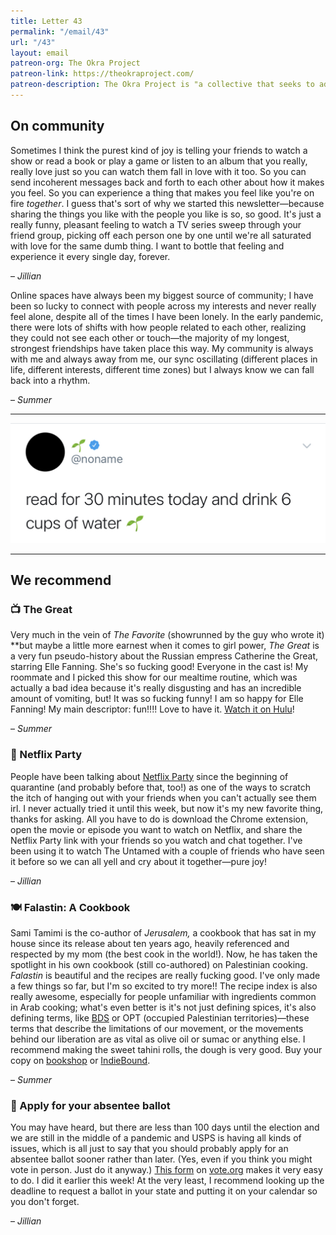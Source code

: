 ```yaml
---
title: Letter 43
permalink: "/email/43"
url: "/43"
layout: email
patreon-org: The Okra Project
patreon-link: https://theokraproject.com/
patreon-description: The Okra Project is "a collective that seeks to address the global crisis faced by Black Trans people by bringing home cooked, healthy, and culturally specific meals and resources to Black Trans People wherever we can reach them." A full session is $90—help us get there!
---
```


## On community

Sometimes I think the purest kind of joy is telling your friends to watch a show or read a book or play a game or listen to an album that you really, really love just so you can watch them fall in love with it too. So you can send incoherent messages back and forth to each other about how it makes you feel. So you can experience a thing that makes you feel like you're on fire *together*. I guess that's sort of why we started this newsletter—because sharing the things you like with the people you like is so, so good. It's just a really funny, pleasant feeling to watch a TV series sweep through your friend group, picking off each person one by one until we're all saturated with love for the same dumb thing. I want to bottle that feeling and experience it every single day, forever.

– *Jillian*

Online spaces have always been my biggest source of community; I have been so lucky to connect with people across my interests and never really feel alone, despite all of the times I have been lonely. In the early pandemic, there were lots of shifts with how people related to each other, realizing they could not see each other or touch—the majority of my longest, strongest friendships have taken place this way. My community is always with me and always away from me, our sync oscillating (different places in life, different interests, different time zones) but I always know we can fall back into a rhythm.

– *Summer*

<hr>

<a href="https://twitter.com/noname/status/1288493566377881600">
  <img src="/assets/images/tweets/43.jpeg" class="tweet">
</a>

<hr>

## We recommend

### 📺 The Great

Very much in the vein of *The Favorite* (showrunned by the guy who wrote it) **but maybe a little more earnest when it comes to girl power, *The Great* is a very fun pseudo-history about the Russian empress Catherine the Great, starring Elle Fanning. She's so fucking good! Everyone in the cast is! My roommate and I picked this show for our mealtime routine, which was actually a bad idea because it's really disgusting and has an incredible amount of vomiting, but! It was so fucking funny! I am so happy for Elle Fanning! My main descriptor: fun!!!! Love to have it. [Watch it on Hulu](https://www.hulu.com/series/the-great-238db0d4-c476-47ed-9bee-d326fd302f7d)!

– *Summer*

### 📱 Netflix Party

People have been talking about [Netflix Party](https://www.netflixparty.com) since the beginning of quarantine (and probably before that, too!) as one of the ways to scratch the itch of hanging out with your friends when you can't actually see them irl. I never actually tried it until this week, but now it's my new favorite thing, thanks for asking. All you have to do is download the Chrome extension, open the movie or episode you want to watch on Netflix, and share the Netflix Party link with your friends so you watch and chat together. I've been using it to watch The Untamed with a couple of friends who have seen it before so we can all yell and cry about it together—pure joy!

– *Jillian*

### 🍽️ Falastin: A Cookbook

Sami Tamimi is the co-author of *Jerusalem,* a cookbook that has sat in my house since its release about ten years ago, heavily referenced and respected by my mom (the best cook in the world!). Now, he has taken the spotlight in his own cookbook (still co-authored) on Palestinian cooking. *Falastin* is beautiful and the recipes are really fucking good. I've only made a few things so far, but I'm so excited to try more!! The recipe index is also really awesome, especially for people unfamiliar with ingredients common in Arab cooking; what's even better is it's not just defining spices, it's also defining terms, like [BDS](https://bdsmovement.net/what-is-bds) or OPT (occupied Palestinian territories)—these terms that describe the limitations of our movement, or the movements behind our liberation are as vital as olive oil or sumac or anything else. I recommend making the sweet tahini rolls, the dough is very good. Buy your copy on [bookshop](https://bookshop.org/books/falastin-a-cookbook/9780399581731) or [IndieBound](https://www.indiebound.org/book/9780399581731).

– *Summer*

### 🔗 Apply for your absentee ballot

You may have heard, but there are less than 100 days until the election and we are still in the middle of a pandemic and USPS is having all kinds of issues, which is all just to say that you should probably apply for an absentee ballot sooner rather than later. (Yes, even if you think you might vote in person. Just do it anyway.) [This form](https://www.vote.org/absentee-ballot/) on [vote.org](http://vote.org) makes it very easy to do. I did it earlier this week! At the very least, I recommend looking up the deadline to request a ballot in your state and putting it on your calendar so you don't forget.

– *Jillian*

